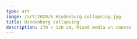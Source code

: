 ```yaml
---
type: art
image: /art/2020/6 Hindenburg collapsing.jpg
title: Hindenburg collapsing
description: 170 × 120 cm, Mixed media on canvas
---
```

